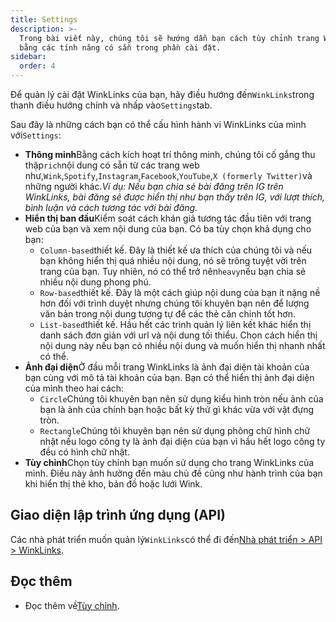 ```yaml
---
title: Settings
description: >-
  Trong bài viết này, chúng tôi sẽ hướng dẫn bạn cách tùy chỉnh trang WinkLinks
  bằng các tính năng có sẵn trong phần cài đặt.
sidebar:
  order: 4
---
```

Để quản lý cài đặt WinkLinks của bạn, hãy điều hướng đến`WinkLinks`trong thanh điều hướng chính và nhấp vào`Settings`tab.

Sau đây là những cách bạn có thể cấu hình hành vi WinkLinks của mình với`Settings`:

* **Thông minh**Bằng cách kích hoạt trí thông minh, chúng tôi cố gắng thu thập`rich`nội dung có sẵn từ các trang web như,`Wink`,`Spotify`,`Instagram`,`Facebook`,`YouTube`,`X (formerly Twitter)`và những người khác.*Ví dụ: Nếu bạn chia sẻ bài đăng trên IG trên WinkLinks, bài đăng sẽ được hiển thị như bạn thấy trên IG, với lượt thích, bình luận và cách tương tác với bài đăng.*
* **Hiển thị ban đầu**Kiểm soát cách khán giả tương tác đầu tiên với trang web của bạn và xem nội dung của bạn. Có ba tùy chọn khả dụng cho bạn:
  * `Column-based`thiết kế. Đây là thiết kế ưa thích của chúng tôi và nếu bạn không hiển thị quá nhiều nội dung, nó sẽ trông tuyệt vời trên trang của bạn. Tuy nhiên, nó có thể trở nên`heavy`nếu bạn chia sẻ nhiều nội dung phong phú.
  * `Row-based`thiết kế. Đây là một cách giúp nội dung của bạn ít nặng nề hơn đối với trình duyệt nhưng chúng tôi khuyên bạn nên để lượng văn bản trong nội dung tương tự để các thẻ căn chỉnh tốt hơn.
  * `List-based`thiết kế. Hầu hết các trình quản lý liên kết khác hiển thị danh sách đơn giản với url và nội dung tối thiểu. Chọn cách hiển thị nội dung này nếu bạn có nhiều nội dung và muốn hiển thị nhanh nhất có thể.
* **Ảnh đại diện**Ở đầu mỗi trang WinkLinks là ảnh đại diện tài khoản của bạn cùng với mô tả tài khoản của bạn. Bạn có thể hiển thị ảnh đại diện của mình theo hai cách:
  * `Circle`Chúng tôi khuyên bạn nên sử dụng kiểu hình tròn nếu ảnh của bạn là ảnh của chính bạn hoặc bất kỳ thứ gì khác vừa với vật đựng tròn.
  * `Rectangle`Chúng tôi khuyên bạn nên sử dụng phông chữ hình chữ nhật nếu logo công ty là ảnh đại diện của bạn vì hầu hết logo công ty đều có hình chữ nhật.
* **Tùy chỉnh**Chọn tùy chỉnh bạn muốn sử dụng cho trang WinkLinks của mình. Điều này ảnh hưởng đến màu chủ đề cũng như hành trình của bạn khi hiển thị thẻ kho, bản đồ hoặc lưới Wink.

## Giao diện lập trình ứng dụng (API)

Các nhà phát triển muốn quản lý`WinkLinks`có thể đi đến[Nhà phát triển > API > WinkLinks](/developers/apis/#winklinks-api).

## Đọc thêm

* Đọc thêm về[Tùy chỉnh](/studio/customization).

